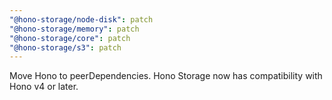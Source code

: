 ```yaml
---
"@hono-storage/node-disk": patch
"@hono-storage/memory": patch
"@hono-storage/core": patch
"@hono-storage/s3": patch
---
```


Move Hono to peerDependencies. Hono Storage now has compatibility with Hono v4 or later.
